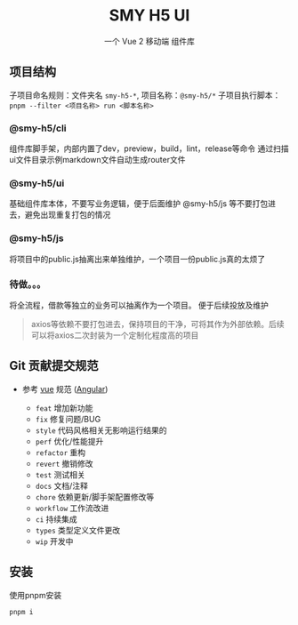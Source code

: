 <h1 align="center">SMY H5 UI</h1>
<p align="center">一个 Vue 2 移动端 组件库</p>

## 项目结构
子项目命名规则：文件夹名 `smy-h5-*`, 项目名称：`@smy-h5/*`
子项目执行脚本：`pnpm --filter <项目名称> run <脚本名称>`

### @smy-h5/cli
组件库脚手架，内部内置了dev，preview，build，lint，release等命令
通过扫描ui文件目录示例markdown文件自动生成router文件

### @smy-h5/ui
基础组件库本体，不要写业务逻辑，便于后面维护
@smy-h5/js 等不要打包进去，避免出现重复打包的情况

### @smy-h5/js
将项目中的public.js抽离出来单独维护，一个项目一份public.js真的太烦了

### 待做。。。
将全流程，借款等独立的业务可以抽离作为一个项目。
便于后续投放及维护
> axios等依赖不要打包进去，保持项目的干净，可将其作为外部依赖。后续可以将axios二次封装为一个定制化程度高的项目

## Git 贡献提交规范

- 参考 [vue](https://github.com/vuejs/vue/blob/dev/.github/COMMIT_CONVENTION.md) 规范 ([Angular](https://github.com/conventional-changelog/conventional-changelog/tree/master/packages/conventional-changelog-angular))

  - `feat` 增加新功能
  - `fix` 修复问题/BUG
  - `style` 代码风格相关无影响运行结果的
  - `perf` 优化/性能提升
  - `refactor` 重构
  - `revert` 撤销修改
  - `test` 测试相关
  - `docs` 文档/注释
  - `chore` 依赖更新/脚手架配置修改等
  - `workflow` 工作流改进
  - `ci` 持续集成
  - `types` 类型定义文件更改
  - `wip` 开发中


## 安装
使用pnpm安装

```bash
pnpm i
```
